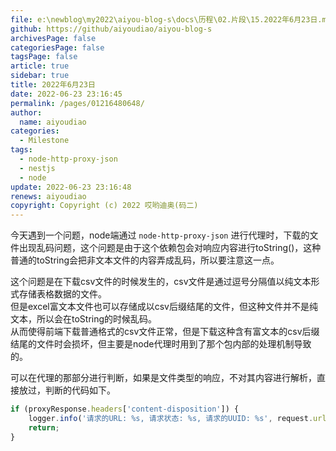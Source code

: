 ```yaml
---
file: e:\newblog\my2022\aiyou-blog-s\docs\历程\02.片段\15.2022年6月23日.md
github: https://github/aiyoudiao/aiyou-blog-s
archivesPage: false
categoriesPage: false
tagsPage: false
article: true
sidebar: true
title: 2022年6月23日
date: 2022-06-23 23:16:45
permalink: /pages/01216480648/
author: 
  name: aiyoudiao
categories: 
  - Milestone
tags: 
  - node-http-proxy-json
  - nestjs
  - node
update: 2022-06-23 23:16:48
renews: aiyoudiao
copyright: Copyright (c) 2022 哎哟迪奥(码二)
---
```


今天遇到一个问题，node端通过 `node-http-proxy-json` 进行代理时，下载的文件出现乱码问题，这个问题是由于这个依赖包会对响应内容进行toString()，这种普通的toString会把非文本文件的内容弄成乱码，所以要注意这一点。

这个问题是在下载csv文件的时候发生的，csv文件是通过逗号分隔值以纯文本形式存储表格数据的文件。  
但是excel富文本文件也可以存储成以csv后缀结尾的文件，但这种文件并不是纯文本，所以会在toString的时候乱码。  
从而使得前端下载普通格式的csv文件正常，但是下载这种含有富文本的csv后缀结尾的文件时会损坏，但主要是node代理时用到了那个包内部的处理机制导致的。

可以在代理的那部分进行判断，如果是文件类型的响应，不对其内容进行解析，直接放过，判断的代码如下。

```js
if (proxyResponse.headers['content-disposition']) {
    logger.info('请求的URL: %s, 请求状态: %s, 请求的UUID: %s', request.url, '成功', request.uuid);
    return;
}
```



